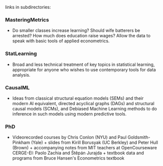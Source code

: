 links in subdirectories:

### MasteringMetrics 
- Do smaller classes increase learning? Should wife batterers be arrested? How much does education raise wages?  Allow the data to speak with basic tools of applied econometrics.

### StatLearning 
- Broad and less technical treatment of key topics in statistical learning, appropriate for anyone who wishes to use contemporary tools for data analysis.

### CausalML
- Ideas from classical structural equation models (SEMs) and their modern AI equivalent, directed acyclical graphs (DAGs) and structural causal models (SCMs), and Debiased Machine Learning methods to do inference in such models using modern predictive tools.

### PhD
- Videorecorded courses by Chris Conlon (NYU) and Paul Goldsmith-Pinkham (Yale) + slides from Kirill Borusyak (UC Berkley) and Peter Hull (Brown) + accompanying notes from MIT teachers at OpenCourseware CERGE-EI: Paolo Zachia and Štěpán Jurajda +  textbook data and programs from Bruce Hansen's Econometrics textbook
